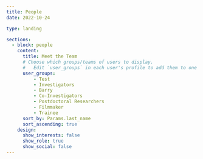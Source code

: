 ```yaml
---
title: People
date: 2022-10-24

type: landing

sections:
  - block: people
    content:
      title: Meet the Team
      # Choose which groups/teams of users to display.
      #   Edit `user_groups` in each user's profile to add them to one or more of these groups.
      user_groups:
          - Test
          - Investigators
          - Barry
          - Co-Investigators
          - Postdoctoral Researchers
          - Filmmaker
          - Trainee
      sort_by: Params.last_name
      sort_ascending: true
    design:
      show_interests: false
      show_role: true
      show_social: false
---
```

